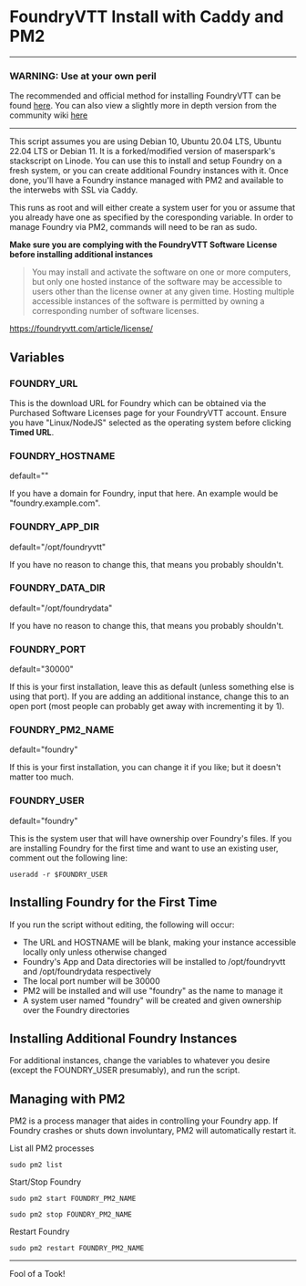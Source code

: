 # FoundryVTT Install with Caddy and PM2

---
### WARNING: Use at your own peril
The recommended and official method for installing FoundryVTT can be found [here](https://foundryvtt.com/article/installation/). You can also view a slightly more in depth version from the community wiki [here](https://foundryvtt.wiki/en/setup/linux-installation)

---

This script assumes you are using Debian 10, Ubuntu 20.04 LTS, Ubuntu 22.04 LTS or Debian 11. It is a forked/modified version of maserspark's stackscript on Linode. You can use this to install and setup Foundry on a fresh system, or you can create additional Foundry instances with it. Once done, you'll have a Foundry instance managed with PM2 and available to the interwebs with SSL via Caddy.

This runs as root and will either create a system user for you or assume that you already have one as specified by the coresponding variable. In order to manage Foundry via PM2, commands will need to be ran as sudo.

**Make sure you are complying with the FoundryVTT Software License before installing additional instances**

> You may install and activate the software on one or more computers, but only one hosted instance of the software may be accessible to users other than the license owner at any given time. Hosting multiple accessible instances of the software is permitted by owning a corresponding number of software licenses.

https://foundryvtt.com/article/license/

## Variables

### FOUNDRY_URL

This is the download URL for Foundry which can be obtained via the Purchased Software Licenses page for your FoundryVTT account. Ensure you have "Linux/NodeJS" selected as the operating system before clicking **Timed URL**.

### FOUNDRY_HOSTNAME

default=""

If you have a domain for Foundry, input that here. An example would be "foundry.example.com".

### FOUNDRY_APP_DIR

default="/opt/foundryvtt"

If you have no reason to change this, that means you probably shouldn't.

### FOUNDRY_DATA_DIR

default="/opt/foundrydata"

If you have no reason to change this, that means you probably shouldn't.

### FOUNDRY_PORT

default="30000"

If this is your first installation, leave this as default (unless something else is using that port). If you are adding an additional instance, change this to an open port (most people can probably get away with incrementing it by 1).

### FOUNDRY_PM2_NAME

default="foundry"

If this is your first installation, you can change it if you like; but it doesn't matter too much.

### FOUNDRY_USER

default="foundry"

This is the system user that will have ownership over Foundry's files. If you are installing Foundry for the first time and want to use an existing user, comment out the following line:
```
useradd -r $FOUNDRY_USER
```

## Installing Foundry for the First Time

If you run the script without editing, the following will occur:

* The URL and HOSTNAME will be blank, making your instance accessible locally only unless otherwise changed
* Foundry's App and Data directories will be installed to /opt/foundryvtt and /opt/foundrydata respectively
* The local port number will be 30000
* PM2 will be installed and will use "foundry" as the name to manage it
* A system user named "foundry" will be created and given ownership over the Foundry directories

## Installing Additional Foundry Instances

For additional instances, change the variables to whatever you desire (except the FOUNDRY_USER presumably), and run the script.

## Managing with PM2

PM2 is a process manager that aides in controlling your Foundry app. If Foundry crashes or shuts down involuntary, PM2 will automatically restart it.

List all PM2 processes
```
sudo pm2 list
```

Start/Stop Foundry
```
sudo pm2 start FOUNDRY_PM2_NAME
```
```
sudo pm2 stop FOUNDRY_PM2_NAME
```

Restart Foundry
```
sudo pm2 restart FOUNDRY_PM2_NAME
```
---
Fool of a Took!
